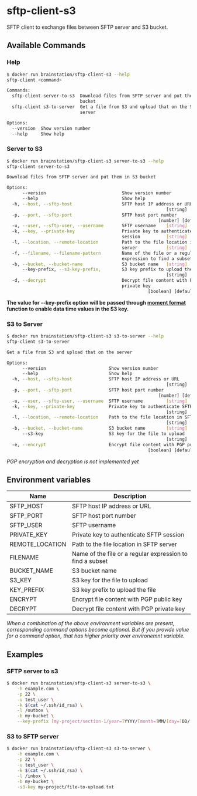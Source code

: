 # sftp-client-s3
SFTP client to exchange files between SFTP server and S3 bucket.

## Available Commands

### Help
```sh
$ docker run brainstation/sftp-client-s3 --help
sftp-client <command>

Commands:
  sftp-client server-to-s3  Download files from SFTP server and put them in S3
                            bucket
  sftp-client s3-to-server  Get a file from S3 and upload that on the SFTP
                            server

Options:
  --version  Show version number                                       [boolean]
  --help     Show help                                                 [boolean]
```

### Server to S3
```sh
$ docker run brainstation/sftp-client-s3 server-to-s3 --help
sftp-client server-to-s3

Download files from SFTP server and put them in S3 bucket

Options:
      --version                             Show version number        [boolean]
      --help                                Show help                  [boolean]
  -h, --host, --sftp-host                   SFTP host IP address or URL
                                                             [string] [required]
  -p, --port, --sftp-port                   SFTP host port number
                                                          [number] [default: 22]
  -u, --user, --sftp-user, --username       SFTP username    [string] [required]
  -k, --key, --private-key                  Private key to authenticate SFTP
                                            session          [string] [required]
  -l, --location, --remote-location         Path to the file location in SFTP
                                            server           [string] [required]
  -f, --filename, --filename-pattern        Name of the file or a regular
                                            expression to find a subset [string]
  -b, --bucket, --bucket-name               S3 bucket name   [string] [required]
      --key-prefix, --s3-key-prefix,        S3 key prefix to upload the file
                                                             [string] [required]
  -d, --decrypt                             Decrypt file content with PGP
                                            private key
                                                      [boolean] [default: false]
```

**The value for --key-prefix option will be passed through [moment format](https://momentjs.com/docs/#/displaying/format/) function to enable data time values in the S3 key.**

### S3 to Server
```sh
$ docker run brainstation/sftp-client-s3 s3-to-server --help
sftp-client s3-to-server

Get a file from S3 and upload that on the server

Options:
      --version                        Show version number             [boolean]
      --help                           Show help                       [boolean]
  -h, --host, --sftp-host              SFTP host IP address or URL
                                                             [string] [required]
  -p, --port, --sftp-port              SFTP host port number
                                                          [number] [default: 22]
  -u, --user, --sftp-user, --username  SFTP username         [string] [required]
  -k, --key, --private-key             Private key to authenticate SFTP session
                                                             [string] [required]
  -l, --location, --remote-location    Path to the file location in SFTP server
                                                             [string] [required]
  -b, --bucket, --bucket-name          S3 bucket name        [string] [required]
      --s3-key                         S3 key for the file to upload
                                                             [string] [required]
  -e, --encrypt                        Encrypt file content with PGP public key
                                                      [boolean] [default: false]
```

*PGP encryption and decryption is not implemented yet*

## Environment variables
| Name  | Description |
| --- | --- |
| SFTP_HOST  | SFTP host IP address or URL  |
| SFTP_PORT  | SFTP host port number  |
| SFTP_USER  | SFTP username  |
| PRIVATE_KEY  | Private key to authenticate SFTP session  |
| REMOTE_LOCATION  | Path to the file location in SFTP server  |
| FILENAME  | Name of the file or a regular expression to find a subset  |
| BUCKET_NAME  | S3 bucket name  |
| S3_KEY  | S3 key for the file to upload  |
| KEY_PREFIX  | S3 key prefix to upload the file  |
| ENCRYPT  | Encrypt file content with PGP public key  |
| DECRYPT  | Decrypt file content with PGP private key  |

*When a combination of the above environment variables are present, corresponding command options become optional. But if you provide value for a command option, that has higher priority over environemnt variable.*

## Examples

### SFTP server to s3
```sh
$ docker run brainstation/sftp-client-s3 server-to-s3 \
    -h example.com \
    -p 22 \
    -u test_user \
    -k $(cat ~/.ssh/id_rsa) \
    -l /outbox \
    -b my-bucket \
    --key-prefix [my-project/section-1/year=]YYYY/[month=]MM/[day=]DD/
```

### S3 to SFTP server
```sh
$ docker run brainstation/sftp-client-s3 s3-to-server \
    -h example.com \
    -p 22 \
    -u test_user \
    -k $(cat ~/.ssh/id_rsa) \
    -l /inbox \
    -b my-bucket \
    -s3-key my-project/file-to-upload.txt
```
